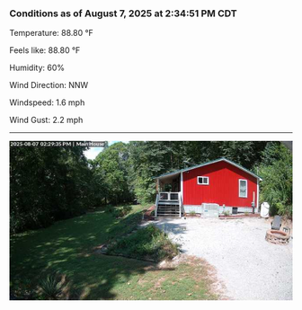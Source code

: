 ### Conditions as of August 7, 2025 at 2:34:51 PM CDT 

Temperature: 88.80 &deg;F

Feels like: 88.80 &deg;F

Humidity: 60%

Wind Direction: NNW

Windspeed: 1.6 mph

Wind Gust: 2.2 mph

---

<img src="./images/latest.jpeg"/>

